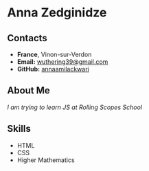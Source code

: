 # Anna Zedginidze
## Contacts 
* **France**, Vinon-sur-Verdon
* **Email:** wuthering39@gmail.com
* **GitHub:** [annaamilackwari](https://github.com/AnnaAmilackwari "Zedginidze Anna GitHub")

## About Me
_I am trying to learn JS at Rolling Scopes School_

## Skills
- HTML
- CSS
- Higher Mathematics


